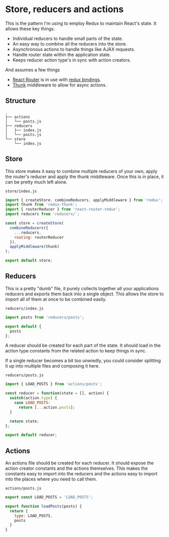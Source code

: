 # Store, reducers and actions

This is the pattern I'm using to employ Redux to maintain React's state. It
allows these key things.

* Individual reducers to handle small parts of the state.
* An easy way to combine all the reducers into the store.
* Asynchronous actions to handle things like AJAX requests.
* Handle router state within the application state.
* Keeps reducer action type's in sync with action creators.

And assumes a few things

* [React Router](https://github.com/reactjs/react-router) is in use with
[redux bindings](https://github.com/reactjs/react-router-redux).
* [Thunk](https://github.com/gaearon/redux-thunk) middleware to allow for async actions.

## Structure

```
.
├── actions
│   └── posts.js
├── reducers
│   ├── index.js
│   └── posts.js
└── store
    └── index.js
```

## Store

This store makes it easy to combine multiple reducers of your own, apply
the router's reducer and apply the thunk middleware. Once this is in place,
it can be pretty much left alone.

`store/index.js`

```js
import { createStore, combineReducers, applyMiddleware } from 'redux';
import thunk from 'redux-thunk';
import { routerReducer } from 'react-router-redux';
import reducers from 'reducers/';

const store = createStore(
  combineReducers({
    ...reducers,
    routing: routerReducer
  }),
  applyMiddleware(thunk)
);

export default store;
```

## Reducers

This is a pretty "dumb" file, it purely collects together all your applications
reducers and exports them back into a single object. This allows the store to
import all of them at once to be combined easily.

`reducers/index.js`

```js
import posts from 'reducers/posts';

export default {
  posts
};

```

A reducer should be created for each part of the state. It should load in the
action type constants from the related action to keep things in sync.

If a single reducer becomes a bit too unwiedly, you could consider splitting
it up into multiple files and composing it here.

`reducers/posts.js`

```js
import { LOAD_POSTS } from 'actions/posts';

const reducer = function(state = [], action) {
  switch(action.type) {
    case LOAD_POSTS:
      return [...action.posts];
  }

  return state;
};

export default reducer;
```

## Actions

An actions file should be created for each reducer. It should expose the action
creator constants and the actions themselves. This makes the constants easy
to import into the reducers and the actions easy to import into the places
where you need to call them.

`actions/posts.js`

```js
export const LOAD_POSTS = 'LOAD_POSTS';

export function loadPosts(posts) {
  return {
    type: LOAD_POSTS,
    posts
  }
}
```
